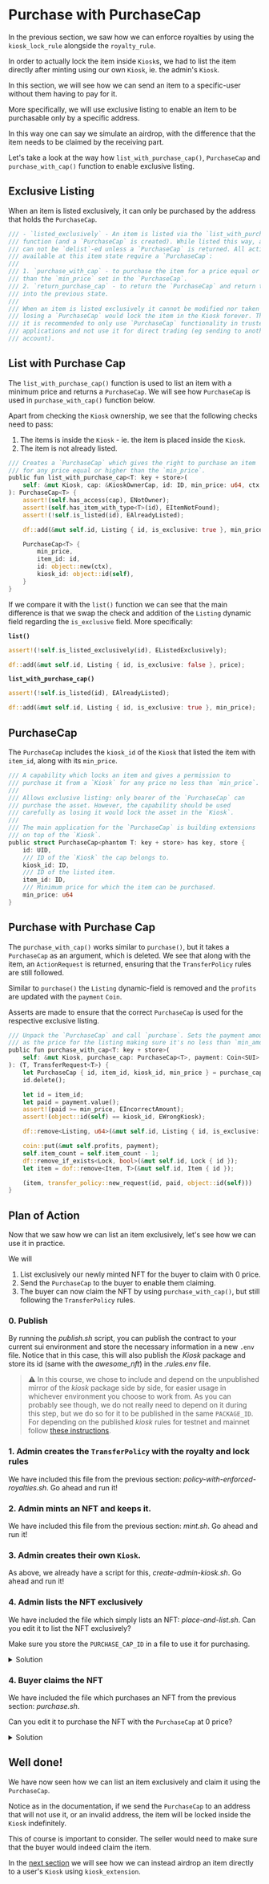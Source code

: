 # Purchase with PurchaseCap

In the previous section, we saw how we can enforce royalties by using the `kiosk_lock_rule` alongside the `royalty_rule`.

In order to actually lock the item inside `Kiosk`s, we had to list the item directly after minting using our own `Kiosk`, ie. the admin's `Kiosk`.

In this section, we will see how we can send an item to a specific-user without them having to pay for it.

More specifically, we will use exclusive listing to enable an item to be purchasable only by a specific address.

In this way one can say we simulate an airdrop, with the difference that the item needs to be claimed by the receiving part.

Let's take a look at the way how `list_with_purchase_cap()`, `PurchaseCap` and `purchase_with_cap()` function to enable exclusive listing.

## Exclusive Listing

When an item is listed exclusively, it can only be purchased by the address that holds the `PurchaseCap`.
```rust
/// - `listed_exclusively` - An item is listed via the `list_with_purchase_cap`
/// function (and a `PurchaseCap` is created). While listed this way, an item
/// can not be `delist`-ed unless a `PurchaseCap` is returned. All actions
/// available at this item state require a `PurchaseCap`:
///
/// 1. `purchase_with_cap` - to purchase the item for a price equal or higher
/// than the `min_price` set in the `PurchaseCap`.
/// 2. `return_purchase_cap` - to return the `PurchaseCap` and return the asset
/// into the previous state.
///
/// When an item is listed exclusively it cannot be modified nor taken and
/// losing a `PurchaseCap` would lock the item in the Kiosk forever. Therefore,
/// it is recommended to only use `PurchaseCap` functionality in trusted
/// applications and not use it for direct trading (eg sending to another
/// account).
```

## List with Purchase Cap

The `list_with_purchase_cap()` function is used to list an item with a minimum price and returns a `PurchaseCap`.
We will see how `PurchaseCap` is used in `purchase_with_cap()` function below.

Apart from checking the `Kiosk` ownership, we see that the following checks need to pass:
1. The items is inside the `Kiosk` - ie. the item is placed inside the `Kiosk`.
2. The item is not already listed.

```rust
/// Creates a `PurchaseCap` which gives the right to purchase an item
/// for any price equal or higher than the `min_price`.
public fun list_with_purchase_cap<T: key + store>(
    self: &mut Kiosk, cap: &KioskOwnerCap, id: ID, min_price: u64, ctx: &mut TxContext
): PurchaseCap<T> {
    assert!(self.has_access(cap), ENotOwner);
    assert!(self.has_item_with_type<T>(id), EItemNotFound);
    assert!(!self.is_listed(id), EAlreadyListed);

    df::add(&mut self.id, Listing { id, is_exclusive: true }, min_price);

    PurchaseCap<T> {
        min_price,
        item_id: id,
        id: object::new(ctx),
        kiosk_id: object::id(self),
    }
}
```

If we compare it with the `list()` function we can see that the main difference is that we swap the check and addition of 
the `Listing` dynamic field regarding the `is_exclusive` field. More specifically:

**`list()`**
```rust
assert!(!self.is_listed_exclusively(id), EListedExclusively);

df::add(&mut self.id, Listing { id, is_exclusive: false }, price);
```

**`list_with_purchase_cap()`**
```rust
assert!(!self.is_listed(id), EAlreadyListed);

df::add(&mut self.id, Listing { id, is_exclusive: true }, min_price);
```

## PurchaseCap

The `PurchaseCap` includes the `kiosk_id` of the `Kiosk` that listed the item with `item_id`, along with its `min_price`.

```rust
/// A capability which locks an item and gives a permission to
/// purchase it from a `Kiosk` for any price no less than `min_price`.
///
/// Allows exclusive listing: only bearer of the `PurchaseCap` can
/// purchase the asset. However, the capability should be used
/// carefully as losing it would lock the asset in the `Kiosk`.
///
/// The main application for the `PurchaseCap` is building extensions
/// on top of the `Kiosk`.
public struct PurchaseCap<phantom T: key + store> has key, store {
    id: UID,
    /// ID of the `Kiosk` the cap belongs to.
    kiosk_id: ID,
    /// ID of the listed item.
    item_id: ID,
    /// Minimum price for which the item can be purchased.
    min_price: u64
}
```

## Purchase with Purchase Cap

The `purchase_with_cap()` works similar to `purchase()`, but it takes a `PurchaseCap` as an argument, which is deleted.
We see that along with the item, an `ActionRequest` is returned, ensuring that the `TransferPolicy` rules are still followed.

Similar to `purchase()` the `Listing` dynamic-field is removed and the `profits` are updated with the `payment` `Coin`.

Asserts are made to ensure that the correct `PurchaseCap` is used for the respective exclusive listing.

```rust
/// Unpack the `PurchaseCap` and call `purchase`. Sets the payment amount
/// as the price for the listing making sure it's no less than `min_amount`.
public fun purchase_with_cap<T: key + store>(
    self: &mut Kiosk, purchase_cap: PurchaseCap<T>, payment: Coin<SUI>
): (T, TransferRequest<T>) {
    let PurchaseCap { id, item_id, kiosk_id, min_price } = purchase_cap;
    id.delete();

    let id = item_id;
    let paid = payment.value();
    assert!(paid >= min_price, EIncorrectAmount);
    assert!(object::id(self) == kiosk_id, EWrongKiosk);

    df::remove<Listing, u64>(&mut self.id, Listing { id, is_exclusive: true });

    coin::put(&mut self.profits, payment);
    self.item_count = self.item_count - 1;
    df::remove_if_exists<Lock, bool>(&mut self.id, Lock { id });
    let item = dof::remove<Item, T>(&mut self.id, Item { id });

    (item, transfer_policy::new_request(id, paid, object::id(self)))
}
```

## Plan of Action

Now that we saw how we can list an item exclusively, let's see how we can use it in practice.

We will
1. List exclusively our newly minted NFT for the buyer to claim with 0 price.
2. Send the `PurchaseCap` to the buyer to enable them claiming.
3. The buyer can now claim the NFT by using `purchase_with_cap()`, but still following the `TransferPolicy` rules.

### 0. Publish

By running the _<span>publish.sh</span>_ script, you can publish the contract to your current sui environment and store the necessary information in a new `.env` file.
Notice that in this case, this will also publish the _Kiosk_ package and store its id (same with the _awesome_nft_) in the _.rules.env_ file.

> ⚠️  In this course, we chose to include and depend on the unpublished mirror of the _kiosk_ package side by side, for easier usage in whichever environment you choose to work from.
> As you can probably see though, we do not really need to depend on it during this step, but we do so for it to be published in the same `PACKAGE_ID`.
For depending on the published _kiosk_ rules for testnet and mainnet follow [these instructions](https://github.com/MystenLabs/apps/blob/main/kiosk/README.md).

### 1. Admin creates the `TransferPolicy` with the royalty and lock rules

We have included this file from the previous section: _<span>policy-with-enforced-royalties.sh</span>_. Go ahead and run it!

### 2. Admin mints an NFT and keeps it.

We have included this file from the previous section: _<span>mint.sh</span>_. Go ahead and run it!

### 3. Admin creates their own `Kiosk`.

As above, we already have a script for this, _<span>create-admin-kiosk.sh</span>_. Go ahead and run it!

### 4. Admin lists the NFT exclusively

We have included the file which simply lists an NFT: _<span>place-and-list.sh</span>_.
Can you edit it to list the NFT exclusively?

Make sure you store the `PURCHASE_CAP_ID` in a file to use it for purchasing.

<details>
<summary>Solution</summary>

Instead of `place_and_list` we first use `place` and then `list_with_purchase_cap`.
Lastly we transfer the `PurchaseCap` to the buyer.

```bash
#!/bin/bash

# Load variables from .env, .nft.env and .seller.kiosk.env files
if [ -f .env ] && [ -f .nft.env ] && [ -f .admin.kiosk.env ]; then
    source .env
    source .nft.env
    source .admin.kiosk.env
else
    echo "No .env, .nft.env or .admin.kiosk.env file found"
    exit 1
fi

GAS_BUDGET=100_000_000  # 0.1 SUI

# Switch to admin address
sui client switch --address admin

nft_type="<${PACKAGE_ID}::awesome_nft::AwesomeNFT>"
# Place and list NFT for sale
list_res=$(sui client ptb \
    --move-call 0x2::kiosk::place \
        $nft_type \
        @$ADMIN_KIOSK_ID \
        @$ADMIN_KIOSK_CAP_ID \
        @$NFT_ID \
    --move-call 0x2::kiosk::list_with_purchase_cap \
        $nft_type \
        @$ADMIN_KIOSK_ID \
        @$ADMIN_KIOSK_CAP_ID \
        @$NFT_ID \
        0 \
    --assign purchase_cap \
    --transfer-objects [purchase_cap] @$BUYER_ADDRESS \
    --gas-budget $GAS_BUDGET \
    --json)

PURCHASE_CAP_ID=$(echo "$list_res" | jq -r '.objectChanges[] | select(.type == "created") | select(.objectType | contains("2::kiosk::PurchaseCap<")).objectId')
echo PURCHASE_CAP_ID=$PURCHASE_CAP_ID > .purchase_cap.env
```
</details>

### 4. Buyer claims the NFT

We have included the file which purchases an NFT from the previous section: _<span>purchase.sh</span>_.

Can you edit it to purchase the NFT with the `PurchaseCap` at 0 price?

<details>
<summary>Solution</summary>

#### 1. Buyer still needs to resolve a `TransferRequest`, so we need to have a buyer `Kiosk` to resolve the `kiosk_lock_rule`.

We already have a script for this, _<span>create-buyer-kiosk.sh</span>_. Go ahead and run it!

#### 2. `purchase_with_cap` and resolve the `TransferRequest`

As the listing price is 0, we can restore gas-budget to 
```bash
GAS_BUDGET=100_000_000  # 0.1 SUI
```

Even with the listing price being 0, we still need to pass the payment objects for it.
```bash
--move-call 0x2::coin::zero \
    $sui_type \
--assign payment \
--move-call 0x2::coin::zero \
    $sui_type \
--assign royalties_payment \
```

In `purchase_with_cap`, instead of using the `NFT_ID` we only need the `PURCHASE_CAP_ID` to purchase the NFT.
```bash
--move-call 0x2::kiosk::purchase_with_cap \
    $nft_type \
    @$ADMIN_KIOSK_ID \
    @$PURCHASE_CAP_ID \
    payment \
--assign purchase \
--assign nft purchase.0 \
--assign request purchase.1 \
```

Whole script:
```bash
#!/bin/bash

# Load variables from *.env files
if [ -f .env ] && [ -f .purchase_cap.env ] && [ -f .admin.kiosk.env ] && [ -f .buyer.kiosk.env ] && [ -f .transfer_policy.env ] && [ -f .rules.env ]; then
    source .env
    source .purchase_cap.env
    source .admin.kiosk.env
    source .buyer.kiosk.env
    source .transfer_policy.env
    source .rules.env
else
    echo "No .env, .purchase_cap.env, .admin.kiosk.env, .buyer.kiosk.env, .transfer_policy.env, or .rules.env file found"
    exit 1
fi

GAS_BUDGET=100_000_000  # 0.1 SUI

# Switch to admin address
sui client switch --address buyer

sui_type="<0x2::sui::SUI>"
nft_type="<${PACKAGE_ID}::awesome_nft::AwesomeNFT>"
# Create 2 new zero coins, for purchase and for royalties.
# Then use kiosk::purchase_with_cap.
# Then use royalty_rule::pay.
# Lastly lock the item in our Kiosk as buyer,
# before confirming the request with transfer_policy::confirm_request.
sui client ptb \
    --move-call 0x2::coin::zero \
        $sui_type \
    --assign payment \
    --move-call 0x2::coin::zero \
        $sui_type \
    --assign royalties_payment \
    --move-call 0x2::kiosk::purchase_with_cap \
        $nft_type \
        @$ADMIN_KIOSK_ID \
        @$PURCHASE_CAP_ID \
        payment \
    --assign purchase \
    --assign nft purchase.0 \
    --assign request purchase.1 \
    --move-call ${RULES_PACKAGE_ID}::royalty_rule::pay \
        $nft_type \
        @$TRANSFER_POLICY_ID \
        request \
        royalties_payment \
    --move-call 0x2::kiosk::lock \
        $nft_type \
        @$BUYER_KIOSK_ID \
        @$BUYER_KIOSK_CAP_ID \
        @$TRANSFER_POLICY_ID \
        nft \
    --move-call ${RULES_PACKAGE_ID}::kiosk_lock_rule::prove \
        $nft_type \
        request \
        @$BUYER_KIOSK_ID \
    --move-call \
    0x2::transfer_policy::confirm_request \
        $nft_type \
        @$TRANSFER_POLICY_ID \
        request \
    --gas-budget $GAS_BUDGET \
    --summary
```
</details>

## Well done!

We have now seen how we can list an item exclusively and claim it using the `PurchaseCap`.

Notice as in the documentation, if we send the `PurchaseCap` to an address that will not use it, or an invalid address,
the item will be locked inside the `Kiosk` indefinitely.

This of course is important to consider. The seller would need to make sure that the buyer would indeed claim the item.

In the [next section](../5-airdrop) we will see how we can instead airdrop an item directly to a user's `Kiosk` using `kiosk_extension`.

